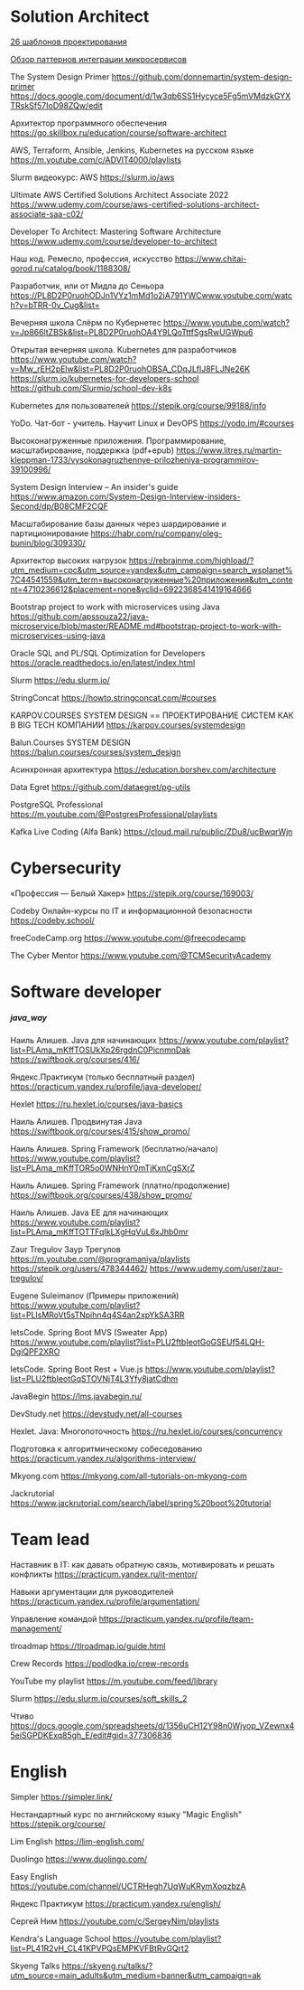 # Solution Architect

[26 шаблонов проектирования](https://mcs-mail-ru.turbopages.org/mcs.mail.ru/s/blog/26-osnovnyh-patternov-mikroservisnoj-razrabotki)

[Обзор паттернов интеграции микросервисов](https://www.youtube.com/watch?v=7LtRDpELj1k)

The System Design Primer
https://github.com/donnemartin/system-design-primer
https://docs.google.com/document/d/1w3qb6SS1Hycyce5Fg5mVMdzkGYXTRskSf57IoD98ZQw/edit

Архитектор программного обеспечения
https://go.skillbox.ru/education/course/software-architect

AWS, Terraform, Ansible, Jenkins, Kubernetes на русском языке
https://m.youtube.com/c/ADVIT4000/playlists

Slurm видеокурс: AWS
https://slurm.io/aws

Ultimate AWS Certified Solutions Architect Associate 2022
https://www.udemy.com/course/aws-certified-solutions-architect-associate-saa-c02/

Developer To Architect: Mastering Software Architecture
https://www.udemy.com/course/developer-to-architect

Наш код. Ремесло, профессия, искусство
https://www.chitai-gorod.ru/catalog/book/1188308/

Разработчик, или от Мидла до Сеньора
https://PL8D2P0ruohODJn1VYz1mMd1o2iA791YWCwww.youtube.com/watch?v=bTRR-0v_Cug&list=

Вечерняя школа Слёрм по Кубернетес
https://www.youtube.com/watch?v=Jp866ltZBSk&list=PL8D2P0ruohOA4Y9LQoTttfSgsRwUGWpu6

Открытая вечерняя школа. Kubernetes для разработчиков
https://www.youtube.com/watch?v=Mw_rEH2pElw&list=PL8D2P0ruohOBSA_CDqJLflJ8FLJNe26K
https://slurm.io/kubernetes-for-developers-school
https://github.com/Slurmio/school-dev-k8s

Kubernetes для пользователей
https://stepik.org/course/99188/info

YoDo. Чат-бот - учитель. Научит Linux и DevOPS
https://yodo.im/#courses

Высоконагруженные приложения. Программирование, масштабирование, поддержка (pdf+epub)
https://www.litres.ru/martin-kleppman-1733/vysokonagruzhennye-prilozheniya-programmirov-39100996/

System Design Interview – An insider's guide
https://www.amazon.com/System-Design-Interview-insiders-Second/dp/B08CMF2CQF

Масштабирование базы данных через шардирование и партиционирование
https://habr.com/ru/company/oleg-bunin/blog/309330/

Архитектор высоких нагрузок
https://rebrainme.com/highload/?utm_medium=cpc&utm_source=yandex&utm_campaign=search_wsplanet%7C44541559&utm_term=высоконагруженные%20приложения&utm_content=4710236612&placement=none&yclid=6922368541419164666

Bootstrap project to work with microservices using Java
https://github.com/apssouza22/java-microservice/blob/master/README.md#bootstrap-project-to-work-with-microservices-using-java

Oracle SQL and PL/SQL Optimization for Developers
https://oracle.readthedocs.io/en/latest/index.html

Slurm
https://edu.slurm.io/

StringConcat
https://howto.stringconcat.com/#courses

KARPOV.COURSES SYSTEM DESIGN == ПРОЕКТИРОВАНИЕ СИСТЕМ КАК В BIG TECH КОМПАНИИ
https://karpov.courses/systemdesign

Balun.Courses SYSTEM DESIGN
https://balun.courses/courses/system_design

Асинхронная архитектура
https://education.borshev.com/architecture

Data Egret
https://github.com/dataegret/pg-utils

PostgreSQL Professional
https://m.youtube.com/@PostgresProfessional/playlists

Kafka Live Coding (Alfa Bank)
https://cloud.mail.ru/public/ZDu8/ucBwqrWjn


# Cybersecurity

«Профессия — Белый Хакер»
https://stepik.org/course/169003/

Codeby Онлайн-курсы по IT и информационной безопасности
https://codeby.school/

freeCodeCamp.org
https://www.youtube.com/@freecodecamp

The Cyber Mentor
https://www.youtube.com/@TCMSecurityAcademy



# Software developer
##### java_way

Наиль Алишев. Java для начинающих
https://www.youtube.com/playlist?list=PLAma_mKffTOSUkXp26rgdnC0PicnmnDak
https://swiftbook.org/courses/416/

Яндекс.Практикум (только бесплатный раздел)
https://practicum.yandex.ru/profile/java-developer/

Hexlet
https://ru.hexlet.io/courses/java-basics

Наиль Алишев. Продвинутая Java
https://swiftbook.org/courses/415/show_promo/

Наиль Алишев. Spring Framework (бесплатно/начало)
https://www.youtube.com/playlist?list=PLAma_mKffTOR5o0WNHnY0mTjKxnCgSXrZ

Наиль Алишев. Spring Framework (платно/продолжение)
https://swiftbook.org/courses/438/show_promo/

Наиль Алишев. Java EE для начинающих
https://www.youtube.com/playlist?list=PLAma_mKffTOTTFqIkLXgHqVuL6xJhb0mr

Zaur Tregulov Заур Трегулов
https://m.youtube.com/@programaniya/playlists
https://stepik.org/users/478344462/
https://www.udemy.com/user/zaur-tregulov/

Eugene Suleimanov (Примеры приложений)
https://www.youtube.com/playlist?list=PLlsMRoVt5sTNpihn4q4S4an2xpYkSA3RR

letsCode. Spring Boot MVS (Sweater App)
https://www.youtube.com/playlist?list=PLU2ftbIeotGoGSEUf54LQH-DgiQPF2XRO

letsCode. Spring Boot Rest + Vue.js
https://www.youtube.com/playlist?list=PLU2ftbIeotGqSTOVNjT4L3Yfy8jatCdhm

JavaBegin
https://lms.javabegin.ru/

DevStudy.net
https://devstudy.net/all-courses

Hexlet. Java: Многопоточность
https://ru.hexlet.io/courses/concurrency

Подготовка к алгоритмическому собеседованию
https://practicum.yandex.ru/algorithms-interview/

Mkyong.com
https://mkyong.com/all-tutorials-on-mkyong-com

Jackrutorial
https://www.jackrutorial.com/search/label/spring%20boot%20tutorial



# Team lead

Наставник в IT: как давать обратную связь, мотивировать и решать конфликты
https://practicum.yandex.ru/it-mentor/

Навыки аргументации для руководителей
https://practicum.yandex.ru/profile/argumentation/

Управление командой
https://practicum.yandex.ru/profile/team-management/

tlroadmap
https://tlroadmap.io/guide.html

Crew Records
https://podlodka.io/crew-records

YouTube my playlist
https://m.youtube.com/feed/library

Slurm
https://edu.slurm.io/courses/soft_skills_2

Чтиво
https://docs.google.com/spreadsheets/d/1356uCH12Y98n0Wjyop_VZewnx45eiSGPDKExq85gh_E/edit#gid=377306836


# English

Simpler
https://simpler.link/

Нестандартный курс по английскому языку "Magic English"
https://stepik.org/course/

Lim English
https://lim-english.com/

Duolingo
https://www.duolingo.com/

Easy English
https://youtube.com/channel/UCTRHegh7UqWuKRymXoqzbzA

Яндекс Практикум
https://practicum.yandex.ru/english/

Сергей Ним
https://youtube.com/c/SergeyNim/playlists

Kendra's Language School
https://youtube.com/playlist?list=PL41R2vH_CL41KPVPQsEMPKVFBtRvGQrt2

Skyeng Talks
https://skyeng.ru/talks/?utm_source=main_adults&utm_medium=banner&utm_campaign=ak
